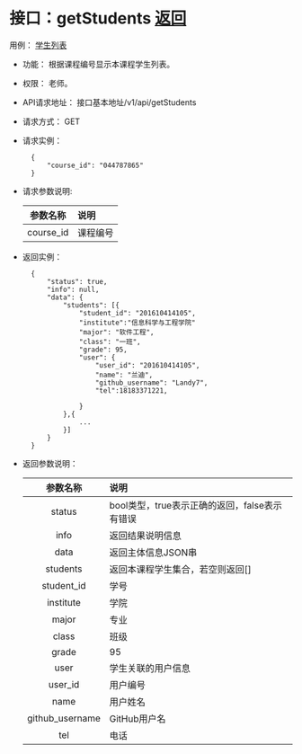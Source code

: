 # 接口：getStudents  [返回](../README.md)
用例： [学生列表](../用例/学生列表.md)

- 功能：
   根据课程编号显示本课程学生列表。
    
- 权限：
    老师。    
    
- API请求地址： 
    接口基本地址/v1/api/getStudents

- 请求方式：
    GET

- 请求实例：

        {
            "course_id": "044787865"
        }
        
- 请求参数说明:        

  |参数名称|说明|
  |:---------:|:--------------------------------------------------------|      
  |course_id|课程编号|
  
- 返回实例：

        { 
            "status": true,
            "info": null,
            "data": {
                "students": [{
                    "student_id": "201610414105",
                    "institute":"信息科学与工程学院"
                    "major": "软件工程",
                    "class": "一班",
                    "grade": 95,
                    "user": {
                        "user_id": "201610414105",
                        "name": "兰迪",
                        "github_username": "Landy7",
                        "tel":18183371221,

                    }
                },{
                    ...
                }]   
            }    
        }

- 返回参数说明：    
 
  |参数名称|说明|
  |:---------:|:--------------------------------------------------------|      
  |status|bool类型，true表示正确的返回，false表示有错误|
  |info|返回结果说明信息|
  |data|返回主体信息JSON串|
  |students|返回本课程学生集合，若空则返回[]|
  |student_id|学号|
  |institute|学院| 
  |major|专业|  
  |class|班级|
  |grade|95|
  |user|学生关联的用户信息|
  |user_id|用户编号|
  |name|用户姓名|
  |github_username|GitHub用户名|
  |tel|电话|